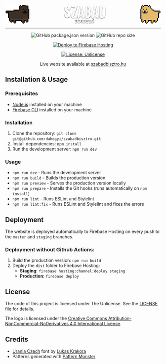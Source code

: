 <div style="display:flex;justify-content:space-between;height:60px;">
<img src="https://raw.githubusercontent.com/dahegyi/szabadbisztro/master/public/tes.gif" />
<img src="https://raw.githubusercontent.com/dahegyi/szabadbisztro/master/public/logo.webp" />
<img src="https://raw.githubusercontent.com/dahegyi/szabadbisztro/master/public/lec.gif" />
</div>

---

<div align="center" style="text-align:center;">

![GitHub package.json version](https://img.shields.io/github/package-json/v/dahegyi/szabadbisztro)
![GitHub repo size](https://img.shields.io/github/repo-size/dahegyi/szabadbisztro)

[![Deploy to Firebase Hosting](https://github.com/dahegyi/szabadbisztro/actions/workflows/firebase-deploy.yml/badge.svg)](https://github.com/dahegyi/szabadbisztro/actions/workflows/firebase-deploy.yml)

[![License: Unlicense](https://img.shields.io/badge/License-Unlicense-black.svg)](https://opensource.org/licenses/MIT)

Live website available at [szabadbisztro.hu](https://szabadbisztro.hu)

</div>

## Installation & Usage

### Prerequisites

- [Node.js](https://nodejs.org/en/) installed on your machine
- [Firebase CLI](https://firebase.google.com/docs/cli) installed on your machine

### Installation

1. Clone the repository: `git clone git@github.com:dahegyi/szabadbisztro.git`
2. Install dependencies: `npm install`
3. Run the development server: `npm run dev`

### Usage

- `npm run dev` - Runs the development server
- `npm run build` - Builds the production version
- `npm run preview` - Serves the production version locally
- `npm run prepare` - Installs the Git hooks (runs automatically on `npm install`)
- `npm run lint` - Runs ESLint and Stylelint
- `npm run lint:fix` - Runs ESLint and Stylelint and fixes the errors

## Deployment

The website is deployed automatically to Firebase Hosting on every push to the `master` and `staging` branches.

### Deployment without Github Actions:

1. Build the production version: `npm run build`
2. Deploy the `dist` folder to Firebase Hosting:
   - **Staging:** `firebase hosting:channel:deploy staging`
   - **Production:** `firebase deploy`

## License

The code of this project is licensed under The Unlicense. See the [LICENSE](LICENSE) file for details.

The logo is licensed under the [Creative Commons Attribution-NonCommercial-NoDerivatives 4.0 International License](https://creativecommons.org/licenses/by-nc-nd/4.0/).

## Credits

- [Urania Czech](https://www.dafont.com/urania-czech.font) font by [Lukas Krakora](https://www.typewriterfonts.net/)
- Patterns generated with [Pattern Monster](https://pattern.monster/)
